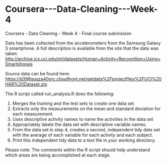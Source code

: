 # Coursera---Data-Cleaning---Week-4
Coursera - Data Cleaning - Week 4 - Final course submission

Data has been collected from the accelerometers from the Samsung Galaxy S smartphone.
A full description is available from the site that the data was taken:
http://archive.ics.uci.edu/ml/datasets/Human+Activity+Recognition+Using+Smartphones

Source data can be found here:
https://d396qusza40orc.cloudfront.net/getdata%2Fprojectfiles%2FUCI%20HAR%20Dataset.zip

The R script called run_analysis.R does the following:

1. Merges the training and the test sets to create one data set.
2. Extracts only the measurements on the mean and standard deviation for each measurement.
3. Uses descriptive activity names to name the activities in the data set
4. Appropriately labels the data set with descriptive variable names.
5. From the data set in step 4, creates a second, independent tidy data set with the average of each variable for each activity and each subject.
6. Print this independent tidy data to a text file in your working directory.

Please note:  The comments within the R script should help understand which areas are being accomplished at each stage.

